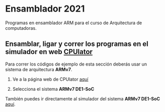 # Ensamblador 2021

Programas en ensamblador ARM para el curso de Arquitectura de computadoras.

## Ensamblar, ligar y correr los programas en el simulador en web [CPUlator](https://cpulator.01xz.net/)

Para correr los códigos de ejemplo de esta sección deberás usar un sistema de arquitectura **ARMv7**.

1. Ve a la página web de CPUlator [aquí](https://cpulator.01xz.net/)

2. Selecciona el sistema **ARMv7 DE1-SoC**

También puedes ir directamente al simulador del sistema **ARMv7 DE1-SoC** [aquí](https://cpulator.01xz.net/?sys=arm-de1soc).
